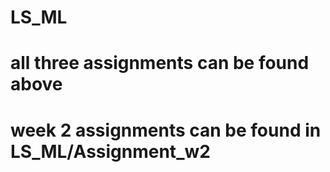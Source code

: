 # LS_ML
# all three assignments can be found above
# week 2 assignments can be found in LS_ML/Assignment_w2 
